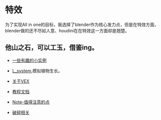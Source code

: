 # 特效

为了实现All in one的目标，我选择了blender作为核心发力点，但是在特效方面，blender做的还不尽如人意、houdini在在特效这一方面却是翘楚。

## 他山之石，可以工玉，借鉴ing。

* [一些有趣的小实例](https://github.com/FofightFong/All_In_One/blob/master/special_effects/example/README.md)

* [L_system](https://github.com/FofightFong/All_In_One/blob/master/special_effects/lsystem/README.md),模拟植物生长。

* [关于VEX](https://github.com/FofightFong/All_In_One/blob/master/special_effects/houdini_VEX/README.md)

* [教程文档](https://github.com/FofightFong/All_In_One/blob/master/special_effects/tutorial_doc/README.md)

* [Note-值得注意的点](https://github.com/FofightFong/All_In_One/blob/master/special_effects/note/README.md)

* [破碎相关](https://github.com/FofightFong/All_In_One/blob/master/special_effects/fracture/README.md)
